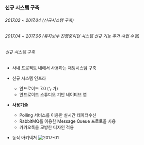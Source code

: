 ### 신규 시스템 구축

###### 2017.02 ~ 2017.04 (신규시스템 구축)
###### 2017.04 ~ 2017.06 (유지보수 진행중이던 시스템 신규 기능 추가 사업 수행)

###### 신규 시스템 구축

- 사내 프로젝트 내에서 사용하는 채팅시스템 구축

- 신규 시스템 인프라
  - 안드로이드 7.0 (누가)
  - 안드로이드 스튜디오 기반 네이티브 앱  

- **사용기술**
  - Polling 서비스를 이용한 실시간 데이터수신
  - RabbitMQ를 이용한 Message Queue 프로토콜 사용
  - 카카오톡을 모방한 디자인 적용
   
- 동작 아키텍쳐
  ![2017-01](https://user-images.githubusercontent.com/51183027/70996947-37104900-2117-11ea-8093-77696fdec0cc.PNG)
